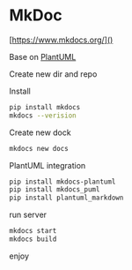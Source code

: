 # MkDoc

[https://www.mkdocs.org/]()

Base on [PlantUML](../PlantUML/README.md)

Create new dir and repo

Install
```bash
pip install mkdocs
mkdocs --verision
```

Create new dock
```bash
mkdocs new docs
```

 PlantUML integration
```bash
pip install mkdocs-plantuml 
pip install mkdocs_puml
pip install plantuml_markdown
```

run server
```bash
mkdocs start
mkdocs build
```

enjoy